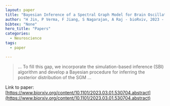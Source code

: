 ```yaml
---
layout: paper
title: "Bayesian Inference of a Spectral Graph Model for Brain Oscillations"
author: "H Jin, P Verma, F Jiang, S Nagarajan, A Raj - bioRxiv, 2023 - biorxiv.org"
bibtex: "None"
hero_title: "Papers"
categories:
  - Neuroscience
tags:
  - paper

---
```

>… To fill this gap, we incorporate the simulation-based inference (SBI) algorithm and develop a Bayesian procedure for inferring the posterior distribution of the SGM …

Link to paper: [https://www.biorxiv.org/content/10.1101/2023.03.01.530704.abstract](https://www.biorxiv.org/content/10.1101/2023.03.01.530704.abstract)


